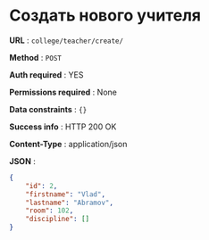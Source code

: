 # Создать нового учителя


**URL** : `college/teacher/create/`

**Method** : `POST`

**Auth required** : YES

**Permissions required** : None

**Data constraints** : `{}`

**Success info** : HTTP 200 OK

**Content-Type** : application/json

**JSON** :
```json
{
    "id": 2,
    "firstname": "Vlad",
    "lastname": "Abramov",
    "room": 102,
    "discipline": []
}
```